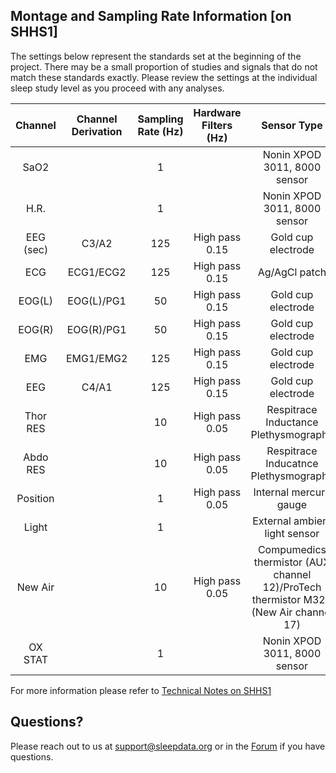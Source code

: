 ## Montage and Sampling Rate Information [on SHHS1]

The settings below represent the standards set at the beginning of the project. There may be a small proportion of studies and signals that do not match these standards exactly. Please review the settings at the individual sleep study level as you proceed with any analyses.

|  Channel  |   Channel Derivation  |  Sampling Rate (Hz)  |  Hardware Filters (Hz)  |              Sensor Type                 |
|:---------:|:---------------------:|:--------------------:|:-----------------------:|:----------------------------------------:|
| SaO2      |                       |    1                 |                         | Nonin XPOD 3011, 8000 sensor             |
| H.R.      |                       |    1                 |                         | Nonin XPOD 3011, 8000 sensor             |
| EEG (sec) | C3/A2                 |  125                 |  High pass 0.15         | Gold cup electrode                       |
| ECG       | ECG1/ECG2             |  125                 |  High pass 0.15         | Ag/AgCl patch                            |
| EOG(L)    | EOG(L)/PG1            |   50                 |  High pass 0.15         | Gold cup electrode                       |
| EOG(R)    | EOG(R)/PG1            |   50                 |  High pass 0.15         | Gold cup electrode                       |
| EMG       | EMG1/EMG2             |  125                 |  High pass 0.15         | Gold cup electrode                       |
| EEG       | C4/A1                 |  125                 |  High pass 0.15         | Gold cup electrode                       |
| Thor RES  |                       |   10                 |  High pass 0.05         | Respitrace Inductance Plethysmography    |
| Abdo RES  |                       |   10                 |  High pass 0.05         | Respitrace Inducatnce Plethysmography    |
| Position  |                       |    1                 |  High pass 0.05         | Internal mercury gauge                   |
| Light     |                       |    1                 |                         | External ambient light sensor            |
| New Air   |                       |   10                 |  High pass 0.05         | Compumedics thermistor (AUX channel 12)/ProTech thermistor M325 (New Air channel 17)             |
| OX STAT   |                       |    1                 |                         | Nonin XPOD 3011, 8000 sensor              |

For more information please refer to [Technical Notes on SHHS1](:pages_path:/08-equipment-shhs1.md)

## Questions?

Please reach out to us at support@sleepdata.org or in the [Forum](https://sleepdata.org/forum) if you have questions.

